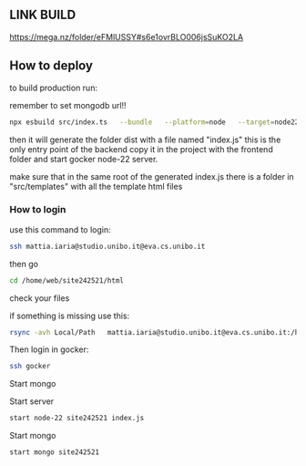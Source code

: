 ## LINK BUILD

https://mega.nz/folder/eFMlUSSY#s6e1ovrBLO006jsSuKO2LA

## How to deploy

to build production run:

remember to set mongodb url!!

```bash
npx esbuild src/index.ts   --bundle   --platform=node   --target=node22   --outfile=dist/index.js
```

then it will generate the folder dist with a file named "index.js" this is the only entry point of the backend
copy it in the project with the frontend folder and start gocker node-22 server.

make sure that in the same root of the generated index.js there is a folder in "src/templates" with all the template html files

### How to login

use this command to login:

```bash
ssh mattia.iaria@studio.unibo.it@eva.cs.unibo.it
```

then go

```bash
cd /home/web/site242521/html
```

check your files

if something is missing use this:

```bash
rsync -avh Local/Path   mattia.iaria@studio.unibo.it@eva.cs.unibo.it:/home/web/site242521/html/
```


Then login in gocker:

```bash
ssh gocker
```
Start mongo

Start server
```bash
start node-22 site242521 index.js
```
Start mongo
```bash
start mongo site242521 
```